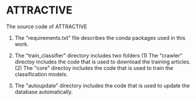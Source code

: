 # ATTRACTIVE
The source code of ATTRACTIVE
1. The "requirements.txt" file describes the conda packages used in this work.

2. The "train_classifier" directory includes two folders
   (1) The "crawler" directoy includes the code that is used to download the training articles.
   (2) The "core" directoy includes the code that is used to train the classification models.

3. The "autoupdate" directory includes the code that is used to update the database automatically.
